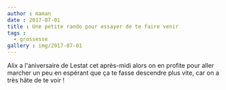 ```yaml
---
author : maman
date : 2017-07-01
title : Une petite rando pour essayer de te faire venir
tags : 
  - grossesse
gallery : img/2017-07-01
---
```


Alix a l'aniversaire de Lestat cet après-midi alors on en profite pour aller marcher un peu en espérant que ça te fasse descendre plus vite, car on a très hâte de te voir ! 